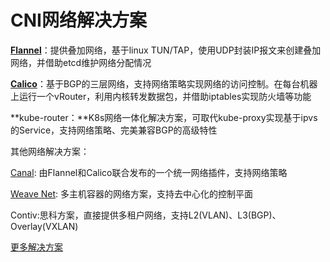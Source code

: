 # CNI网络解决方案

[**Flannel**](https://github.com/coreos/flannel)：提供叠加网络，基于linux TUN/TAP，使用UDP封装IP报文来创建叠加网络，并借助etcd维护网络分配情况

[**Calico**](https://github.com/projectcalico/cni-plugin)：基于BGP的三层网络，支持网络策略实现网络的访问控制。在每台机器上运行一个vRouter，利用内核转发数据包，并借助iptables实现防火墙等功能

**kube-router：**K8s网络一体化解决方案，可取代kube-proxy实现基于ipvs的Service，支持网络策略、完美兼容BGP的高级特性

其他网络解决方案：

[Canal](https://github.com/projectcalico/canal): 由Flannel和Calico联合发布的一个统一网络插件，支持网络策略

[Weave Net](https://www.weave.works/oss/net/): 多主机容器的网络方案，支持去中心化的控制平面

Contiv:思科方案，直接提供多租户网络，支持L2(VLAN)、L3(BGP)、Overlay(VXLAN)

[更多解决方案](https://kubernetes.io/zh-cn/docs/concepts/cluster-administration/addons/)
